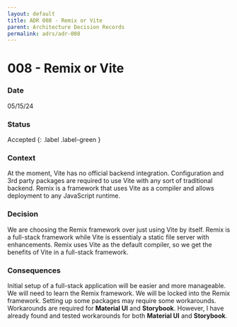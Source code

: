 ```yaml
---
layout: default
title: ADR 008 - Remix or Vite
parent: Architecture Decision Records
permalink: adrs/adr-008
---
```


# 008 - Remix or Vite

### Date

05/15/24

### Status

Accepted
{: .label .label-green }

### Context

At the moment, Vite has no official backend integration. Configuration and 3rd party packages are required to use Vite with any sort of traditional backend. Remix is a framework that uses Vite as a compiler and allows deployment to any JavaScript runtime. 

### Decision

We are choosing the Remix framework over just using Vite by itself. Remix is a full-stack framework while Vite is essentialy a static file server with enhancements. Remix uses Vite as the default compiler, so we get the benefits of Vite in a full-stack framework. 

### Consequences

Initial setup of a full-stack application will be easier and more manageable. We will need to learn the Remix framework. We will be locked into the Remix framework. Setting up some packages may require some workarounds. Workarounds are required for **Material UI** and **Storybook**. However, I have already found and tested workarounds for both **Material UI** and **Storybook**.
